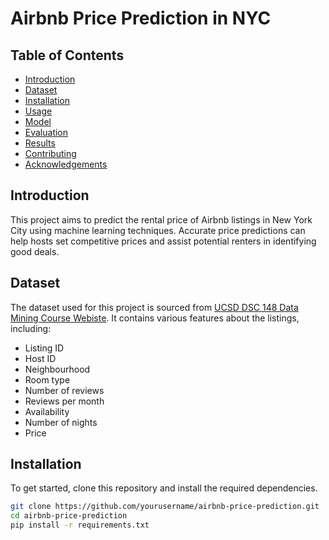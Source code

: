 # Airbnb Price Prediction in NYC
## Table of Contents
- [Introduction](#introduction)
- [Dataset](#dataset)
- [Installation](#installation)
- [Usage](#usage)
- [Model](#model)
- [Evaluation](#evaluation)
- [Results](#results)
- [Contributing](#contributing)
- [Acknowledgements](#acknowledgements)

## Introduction
This project aims to predict the rental price of Airbnb listings in New York City using machine learning techniques. Accurate price predictions can help hosts set competitive prices and assist potential renters in identifying good deals.

## Dataset
The dataset used for this project is sourced from [UCSD DSC 148 Data Mining Course Webiste](https://www.dropbox.com/scl/fo/vhf0wa7555c0058017529/h?rlkey=mcpb2kbng1iom10c246vcye9v&e=1&dl=0). It contains various features about the listings, including:
- Listing ID
- Host ID
- Neighbourhood
- Room type
- Number of reviews
- Reviews per month
- Availability
- Number of nights
- Price

## Installation
To get started, clone this repository and install the required dependencies.

```bash
git clone https://github.com/yourusername/airbnb-price-prediction.git
cd airbnb-price-prediction
pip install -r requirements.txt
